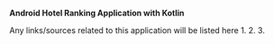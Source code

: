 **Android Hotel Ranking Application with Kotlin**

Any links/sources related to this application will be listed here
1.
2.
3.

